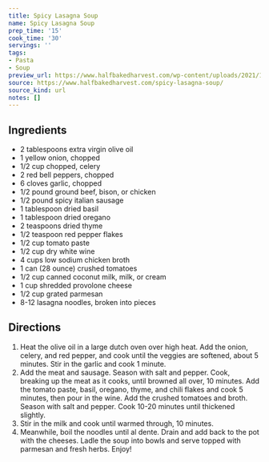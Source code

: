 ```yaml
---
title: Spicy Lasagna Soup
name: Spicy Lasagna Soup
prep_time: '15'
cook_time: '30'
servings: ''
tags:
- Pasta
- Soup
preview_url: https://www.halfbakedharvest.com/wp-content/uploads/2021/12/Spicy-Lasagna-Soup-6.jpg
source: https://www.halfbakedharvest.com/spicy-lasagna-soup/
source_kind: url
notes: []
---
```


## Ingredients
- 2 tablespoons extra virgin olive oil
- 1  yellow onion, chopped
- 1/2 cup chopped, celery
- 2  red bell peppers, chopped
- 6 cloves garlic, chopped
- 1/2 pound ground beef, bison, or chicken
- 1/2 pound spicy italian sausage
- 1 tablespoon dried basil
- 1 tablespoon dried oregano
- 2 teaspoons dried thyme
- 1/2 teaspoon red pepper flakes
- 1/2 cup tomato paste
- 1/2 cup dry white wine
- 4 cups low sodium chicken broth
- 1 can (28 ounce) crushed tomatoes
- 1/2 cup canned coconut milk, milk, or cream
- 1 cup shredded provolone cheese
- 1/2 cup grated parmesan
- 8-12  lasagna noodles, broken into pieces


## Directions
1. Heat the olive oil in a large dutch oven over high heat. Add the onion, celery, and red pepper, and cook until the veggies are softened, about 5 minutes. Stir in the garlic and cook 1 minute.
2. Add the meat and sausage. Season with salt and pepper. Cook, breaking up the meat as it cooks, until browned all over, 10 minutes. Add the tomato paste, basil, oregano, thyme, and chili flakes and cook 5 minutes, then pour in the wine. Add the crushed tomatoes and broth. Season with salt and pepper. Cook 10-20 minutes until thickened slightly.
3. Stir in the milk and cook until warmed through, 10 minutes.
4. Meanwhile, boil the noodles until al dente. Drain and add back to the pot with the cheeses. Ladle the soup into bowls and serve topped with parmesan and fresh herbs. Enjoy!
